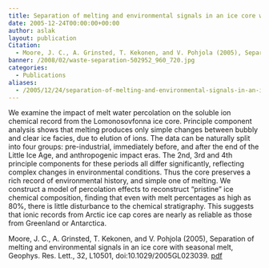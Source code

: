 ```yaml
---
title: Separation of melting and environmental signals in an ice core with seasonal melt.
date: 2005-12-24T00:00:00+00:00
author: aslak
layout: publication
Citation:
  - Moore, J. C., A. Grinsted, T. Kekonen, and V. Pohjola (2005), Separation of melting and environmental signals in an ice core with seasonal melt, Geophys. Res. Lett., 32, L10501, doi:10.1029/2005GL023039.
banner: /2008/02/waste-separation-502952_960_720.jpg
categories:
  - Publications
aliases:
  - /2005/12/24/separation-of-melting-and-environmental-signals-in-an-ice-core-with-seasonal-melt/
---
```

We examine the impact of melt water percolation on the soluble ion chemical record from the Lomonosovfonna ice core. Principle component analysis shows that melting produces only simple changes between bubbly and clear ice facies, due to elution of ions. The data can be naturally split into four groups: pre-industrial, immediately before, and after the end of the Little Ice Age, and anthropogenic impact eras. The 2nd, 3rd and 4th principle components for these periods all differ significantly, reflecting complex changes in environmental conditions. Thus the core preserves a rich record of environmental history, and simple one of melting. We construct a model of percolation effects to reconstruct “pristine” ice chemical composition, finding that even with melt percentages as high as 80%, there is little disturbance to the chemical stratigraphy. This suggests that ionic records from Arctic ice cap cores are nearly as reliable as those from Greenland or Antarctica.

 

Moore, J. C., A. Grinsted, T. Kekonen, and V. Pohjola (2005), Separation of melting and environmental signals in an ice core with seasonal melt, Geophys. Res. Lett., 32, L10501, doi:10.1029/2005GL023039. [pdf](/Home/PDFs/Moore_grl05_separation_of_melt.pdf?attredirects=0)
